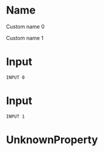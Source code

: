 # Name

Custom name 0

<!--❌DuplicatedValue-->Custom name 1<!--❌-->

# Input

```
INPUT 0
```

# <!--❌DuplicatedProperty-->Input<!--❌-->

```
INPUT 1
```

# <!--❌UnknownProperty-->UnknownProperty<!--❌--><!--❌MissingProperty Grammars--><!--❌-->